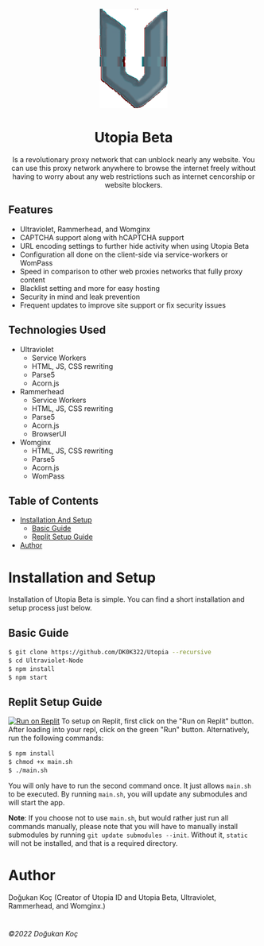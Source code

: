 <p align="center"><img src="/static/img/logo.gif" height="200">
</p>

<p align="center"><h1 align="center">Utopia Beta</h1></p>

<p align="center">Is a revolutionary pr‍o‍x‍‍y network that can u‍‍n‍b‍‍l‍o‍‍c‍‍k nearly any website. You can use this proxy network anywhere to browse the in‍te‍‍rn‍‍et fr‍ee‍ly without having to worry about any web restrictions such as internet cencorship or website blockers.</p>

## Features
- Ultraviolet, Rammerhead, and Womginx
- CAPTCHA support along with hCAPTCHA support
- URL encoding settings to further hide activity when using Utopia Beta
- Configuration all done on the client-side via service-workers or WomPass
- Speed in comparison to other web proxies networks that fully proxy content
- Blacklist setting and more for easy hosting
- Security in mind and leak prevention
- Frequent updates to improve site support or fix security issues

## Technologies Used
- Ultraviolet
  - Service Workers
  - HTML, JS, CSS rewriting
  - Parse5
  - Acorn.js
- Rammerhead
  - Service Workers
  - HTML, JS, CSS rewriting
  - Parse5
  - Acorn.js
  - BrowserUI
- Womginx
  - HTML, JS, CSS rewriting
  - Parse5
  - Acorn.js
  - WomPass

## Table of Contents
- [Installation And Setup](#installation-and-setup)
  - [Basic Guide](#basic-guide)
  - [Replit Setup Guide](#replit-setup-guide)
- [Author](#author)

# Installation and Setup

Installation of Utopia Beta is simple. You can find a short installation and setup process just below.

## Basic Guide

```sh
$ git clone https://github.com/DK0K322/Utopia --recursive
$ cd Ultraviolet-Node
$ npm install
$ npm start
```

## Replit Setup Guide
[![Run on Replit](https://replit.com/badge/github/quiec/DK0K322)](https://replit.com/github/DK0K322/Utopia)
To setup on Replit, first click on the "Run on Replit" button. After loading into your repl, click on the green "Run" button. Alternatively, run the following commands:

```sh
$ npm install
$ chmod +x main.sh
$ ./main.sh
```

You will only have to run the second command once. It just allows `main.sh` to be executed. By running `main.sh`, you will update any submodules and will start the app.

**Note**: If you choose not to use `main.sh`, but would rather just run all commands manually, please note that you will have to manually install submodules by running `git update submodules --init`. Without it, `static` will not be installed, and that is a required directory.

# Author

Doğukan Koç (Creator of Utopia ID and Utopia Beta, Ultraviolet, Rammerhead, and Womginx.)

#

*©2022 Doğukan Koç*

